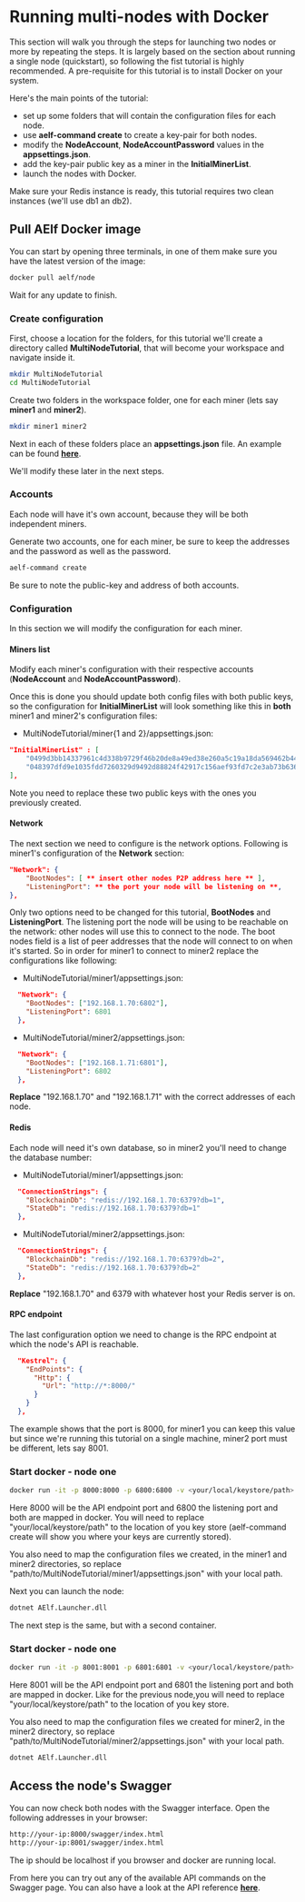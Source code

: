 # Running multi-nodes with Docker

This section will walk you through the steps for launching two nodes or more by repeating the steps. It is largely based on the section about running a single node (quickstart), so following the fist tutorial is highly recommended. A pre-requisite for this tutorial is to install Docker on your system.

Here's the main points of the tutorial:
- set up some folders that will contain the configuration files for each node.
- use **aelf-command create** to create a key-pair for both nodes.
- modify the **NodeAccount**, **NodeAccountPassword** values in the **appsettings.json**.
- add the key-pair public key as a miner in the **InitialMinerList**.
- launch the nodes with Docker.

Make sure your Redis instance is ready, this tutorial requires two clean instances (we'll use db1 an db2).

## Pull AElf Docker image

You can start by opening three terminals, in one of them make sure you have the latest version of the image:

```bash
docker pull aelf/node
```

Wait for any update to finish.

### Create configuration

First, choose a location for the folders, for this tutorial we'll create a directory called **MultiNodeTutorial**, that will become your workspace and navigate inside it.

```bash
mkdir MultiNodeTutorial
cd MultiNodeTutorial
```

Create two folders in the workspace folder, one for each miner (lets say **miner1** and **miner2**). 

```bash
mkdir miner1 miner2
```

Next in each of these folders place an **appsettings.json** file. An example can be found [**here**](https://github.com/AElfProject/AElf/blob/docs-multi-node-docker/src/AElf.Launcher/appsettings.json).

We'll modify these later in the next steps.

### Accounts

Each node will have it's own account, because they will be both independent miners.

Generate two accounts, one for each miner, be sure to keep the addresses and the password as well as the password.

```bash
aelf-command create
```

Be sure to note the public-key and address of both accounts.

### Configuration

In this section we will modify the configuration for each miner.

#### Miners list

Modify each miner's configuration with their respective accounts (**NodeAccount** and **NodeAccountPassword**). 

Once this is done you should update both config files with both public keys, so the configuration for **InitialMinerList** will look something like this in **both** miner1 and miner2's configuration files:

- MultiNodeTutorial/miner{1 and 2}/appsettings.json:
```json
"InitialMinerList" : [
    "0499d3bb14337961c4d338b9729f46b20de8a49ed38e260a5c19a18da569462b44b820e206df8e848185dac6c139f05392c268effe915c147cde422e69514cc927",
    "048397dfd9e1035fdd7260329d9492d88824f42917c156aef93fd7c2e3ab73b636f482b8ceb5cb435c556bfa067445a86e6f5c3b44ae6853c7f3dd7052609ed40b"
],
```

Note you need to replace these two public keys with the ones you previously created.

#### Network

The next section we need to configure is the network options. Following is miner1's configuration of the **Network** section:

```json
"Network": {
    "BootNodes": [ ** insert other nodes P2P address here ** ],
    "ListeningPort": ** the port your node will be listening on **,
},
```

Only two options need to be changed for this tutorial, **BootNodes** and **ListeningPort**. The listening port the node will be using to be reachable on the network: other nodes will use this to connect to the node. The boot nodes field is a list of peer addresses that the node will connect to on when it's started. So in order for miner1 to connect to miner2 replace the configurations like following:

- MultiNodeTutorial/miner1/appsettings.json:
```json
  "Network": {
    "BootNodes": ["192.168.1.70:6802"],
    "ListeningPort": 6801
  },
```

- MultiNodeTutorial/miner2/appsettings.json:
```json
  "Network": {
    "BootNodes": ["192.168.1.71:6801"],
    "ListeningPort": 6802
  },
```

**Replace** "192.168.1.70" and "192.168.1.71" with the correct addresses of each node.

#### Redis

Each node will need it's own database, so in miner2 you'll need to change the database number:

- MultiNodeTutorial/miner1/appsettings.json:
```json
  "ConnectionStrings": {
    "BlockchainDb": "redis://192.168.1.70:6379?db=1",
    "StateDb": "redis://192.168.1.70:6379?db=1"
  },
```

- MultiNodeTutorial/miner2/appsettings.json:
```json
  "ConnectionStrings": {
    "BlockchainDb": "redis://192.168.1.70:6379?db=2",
    "StateDb": "redis://192.168.1.70:6379?db=2"
  },
```

**Replace** "192.168.1.70" and 6379 with whatever host your Redis server is on.

#### RPC endpoint

The last configuration option we need to change is the RPC endpoint at which the node's API is reachable.

```json
  "Kestrel": {
    "EndPoints": {
      "Http": {
        "Url": "http://*:8000/"
      }
    }
  },
  ```

The example shows that the port is 8000, for miner1 you can keep this value but since we're running this tutorial on a single machine, miner2 port must be different, lets say 8001.

### Start docker - node one 

```bash
docker run -it -p 8000:8000 -p 6800:6800 -v <your/local/keystore/path>:/root/.local/share/aelf/keys -v <path/to/MultiNodeTutorial/miner1/appsettings.json>:/app/appsettings.json aelf/node:latest /bin/bash
```

Here 8000 will be the API endpoint port and 6800 the listening port and both are mapped in docker. You will need to replace "your/local/keystore/path" to the location of you key store (aelf-command create will show you where your keys are currently stored).

You also need to map the configuration files we created, in the miner1 and miner2 directories, so replace "path/to/MultiNodeTutorial/miner1/appsettings.json" with your local path.

Next you can launch the node:

```bash
dotnet AElf.Launcher.dll
```

The next step is the same, but with a second container.

### Start docker - node one 

```bash
docker run -it -p 8001:8001 -p 6801:6801 -v <your/local/keystore/path>:/root/.local/share/aelf/keys -v <path/to/MultiNodeTutorial/miner2/appsettings.json>:/app/appsettings.json aelf/node:latest /bin/bash
```

Here 8001 will be the API endpoint port and 6801 the listening port and both are mapped in docker. Like for the previous node,you will need to replace "your/local/keystore/path" to the location of you key store.

You also need to map the configuration files we created for miner2, in the miner2 directory, so replace "path/to/MultiNodeTutorial/miner2/appsettings.json" with your local path.

```bash
dotnet AElf.Launcher.dll
```

## Access the node's Swagger

You can now check both nodes with the Swagger interface. Open the following addresses in your browser:

```bash
http://your-ip:8000/swagger/index.html
http://your-ip:8001/swagger/index.html
```

The ip should be localhost if you browser and docker are running local.

From here you can try out any of the available API commands on the Swagger page. You can also have a look at the API reference [**here**](../../web-api-reference/reference.md).